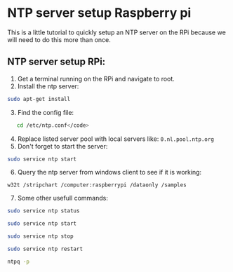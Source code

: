 # NTP server setup Raspberry pi
This is a little tutorial to quickly setup an NTP server on the RPi because we will need to do this more than once.

## NTP server setup RPi:

1. Get a terminal running on the RPi and navigate to root.
2. Install the ntp server:
``` bash
sudo apt-get install
```
3. Find the config file:
 ``` bash
    cd /etc/ntp.conf</code>
 ```
4. Replace listed server pool with local servers like: 
<code>0.nl.pool.ntp.org </code>
5. Don't forget to start the server:
```bash
sudo service ntp start    
```

6. Query the ntp server from windows client to see if it is working:
```shell
w32t /stripchart /computer:raspberrypi /dataonly /samples
```

7. Some other usefull commands:
``` bash
sudo service ntp status
```
``` bash
sudo service ntp start
```
``` bash
sudo service ntp stop
```
``` bash
sudo service ntp restart
```
```bash
ntpq -p
```
